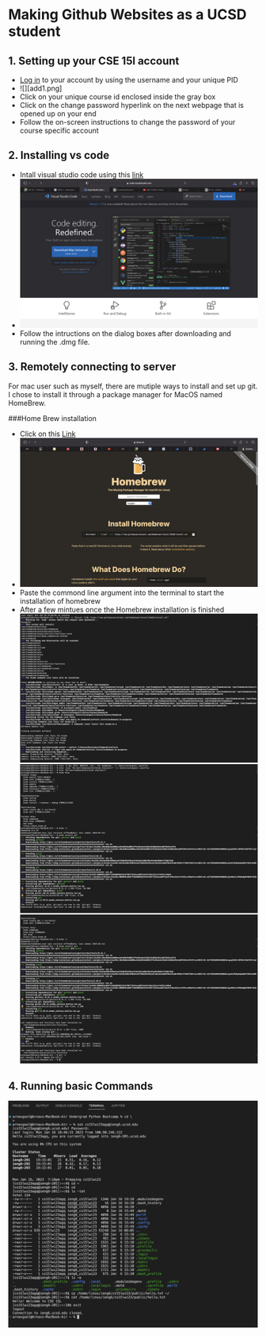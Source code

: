 # Making Github Websites as a UCSD student

## 1. Setting up your CSE 15l account
- [Log in](https://sdacs.ucsd.edu/~icc/index.php) to your account by using the username and your unique PID 
- ![][add1.png]
- Click on your unique course id enclosed inside the gray box
- Click on the change password hyperlink on the next webpage that is opened up on your end 
- Follow the on-screen instructions to change the password of your course specific account
## 2. Installing vs code 
- Intall visual studio code using this [link](https://code.visualstudio.com/)
- ![](vs%20code%20install%20ss.png)
- Follow the intructions on the dialog boxes after downloading and running the .dmg file.
## 3. Remotely connecting to server 
For mac user such as myself, there are mutiple ways to install and set up git.
I chose to install it through a package manager for MacOS named HomeBrew.

###Home Brew installation
- Click on this [Link](https://brew.sh)
- ![Home brew installation page](Hb%20install%20ss.png)
- Paste the commond line argument into the terminal to start the installation of homebrew
- After a few mintues once the Homebrew installation is finished
![Installing home brew](SS1.png)
![Intalling homebrew](SS2.png)
![](SS3.png)
## 4. Running basic Commands
![Inage containing basic commads run on a terminal window along with their outputs](Running%20commands%20ss.png)
